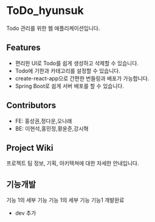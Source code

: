 # ToDo_hyunsuk
Todo 관리를 위한 웹 애플리케이션입니다.

## Features

- 편리한 UI로 Todo를 쉽게 생성하고 삭제할 수 있습니다.
- Todo에 기한과 카테고리를 설정할 수 있습니다.
- create-react-app으로 간편한 번들링과 배포가 가능합니다.
- Spring Boot로 쉽게 서버 배포를 할 수 있습니다.

## Contributors

- FE: 홍성권,정다운,오나래 
- BE: 이현석,홍민정,황윤준,강시혁

## Project Wiki

프로젝트 팀 정보, 기획, 아키텍쳐에 대한 자세한 안내입니다.

## 기능개발

기능 1의 세부 기능
기능 1의 세부 기능
기능1 개발완료
- dev 추가